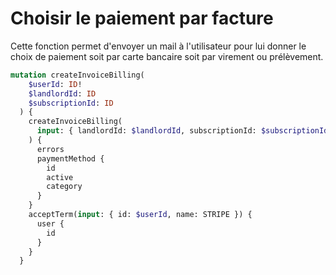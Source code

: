 # Choisir le paiement par facture

Cette fonction permet d'envoyer un mail à l'utilisateur pour lui donner le choix de paiement soit par carte bancaire soit par virement ou prélèvement.

```graphql
mutation createInvoiceBilling(
    $userId: ID!
    $landlordId: ID
    $subscriptionId: ID
  ) {
    createInvoiceBilling(
      input: { landlordId: $landlordId, subscriptionId: $subscriptionId }
    ) {
      errors
      paymentMethod {
        id
        active
        category
      }
    }
    acceptTerm(input: { id: $userId, name: STRIPE }) {
      user {
        id
      }
    }
  }
```
